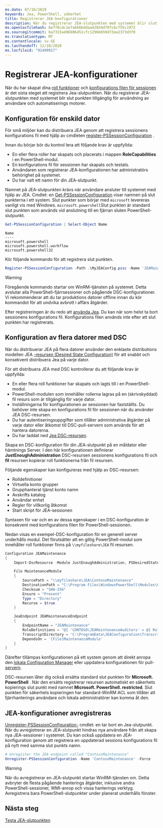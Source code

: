 ```yaml
---
ms.date: 07/10/2019
keywords: Jea, PowerShell, säkerhet
title: Registrerar JEA-konfigurationer
description: När du registrerar JEA-slutpunkten med systemet blir slut punkten tillgänglig för användning av användare och automatiserings motorer.
ms.openlocfilehash: 6e7f8cdc1e7a666bddaa42034d70fcbcf55c1972
ms.sourcegitcommit: ba7315a496986451cfc1296b659d73ea2373d3f0
ms.translationtype: MT
ms.contentlocale: sv-SE
ms.lasthandoff: 12/10/2020
ms.locfileid: "92499917"
---
```

# <a name="registering-jea-configurations"></a>Registrerar JEA-konfigurationer

När du har skapat dina [roll funktioner](role-capabilities.md) och [konfigurations filen för sessionen](session-configurations.md) är det sista steget att registrera Jea-slutpunkten. När du registrerar JEA-slutpunkten med systemet blir slut punkten tillgänglig för användning av användare och automatiserings motorer.

## <a name="single-machine-configuration"></a>Konfiguration för enskild dator

För små miljöer kan du distribuera JEA genom att registrera sessionens konfigurations fil med hjälp av cmdleten [register-PSSessionConfiguration](/powershell/module/microsoft.powershell.core/register-pssessionconfiguration) .

Innan du börjar bör du kontrol lera att följande krav är uppfyllda:

- En eller flera roller har skapats och placerats i mappen **RoleCapabilities** i en PowerShell-modul.
- En konfigurations fil för sessionen har skapats och testats.
- Användaren som registrerar JEA-konfigurationen har administratörs behörighet på systemet.
- Du har valt ett namn för din JEA-slutpunkt.

Namnet på JEA-slutpunkten krävs när användare ansluter till systemet med hjälp av JEA. Cmdlet: en [Get-PSSessionConfiguration](/powershell/module/microsoft.powershell.core/get-pssessionconfiguration) visar namnen på slut punkterna i ett system. Slut punkter som börjar med `microsoft` levereras vanligt vis med Windows. `microsoft.powershell`Slut punkten är standard slut punkten som används vid anslutning till en fjärran sluten PowerShell-slutpunkt.

```powershell
Get-PSSessionConfiguration | Select-Object Name
```

```Output
Name
----
microsoft.powershell
microsoft.powershell.workflow
microsoft.powershell32
```

Kör följande kommando för att registrera slut punkten.

```powershell
Register-PSSessionConfiguration -Path .\MyJEAConfig.pssc -Name 'JEAMaintenance' -Force
```

> [!WARNING]
> Föregående kommando startar om WinRM-tjänsten på systemet. Detta avslutar alla PowerShell-fjärrsessioner och pågående DSC-konfigurationer. Vi rekommenderar att du tar produktions datorer offline innan du kör kommandot för att undvika avbrott i affärs åtgärder.

Efter registreringen är du redo att [använda Jea](using-jea.md). Du kan när som helst ta bort sessionens konfigurations fil. Konfigurations filen används inte efter att slut punkten har registrerats.

## <a name="multi-machine-configuration-with-dsc"></a>Konfiguration av flera datorer med DSC

När du distribuerar JEA på flera datorer använder den enklaste distributions modellen JEA [-resursen (Desired State Configuration)](../../../dsc/overview/overview.md) för att snabbt och konsekvent distribuera Jea på varje dator.

För att distribuera JEA med DSC kontrollerar du att följande krav är uppfyllda:

- En eller flera roll funktioner har skapats och lagts till i en PowerShell-modul.
- PowerShell-modulen som innehåller rollerna lagras på en (skrivskyddad) fil resurs som är tillgänglig för varje dator.
- Inställningarna för konfigurationen av sessionen har fastställts. Du behöver inte skapa en konfigurations fil för sessionen när du använder JEA DSC-resursen.
- Du har autentiseringsuppgifter som tillåter administrativa åtgärder på varje dator eller åtkomst till DSC-pull-servern som används för att hantera datorerna.
- Du har laddat ned [Jea DSC-resursen](https://github.com/powershell/JEA/tree/master/DSC%20Resource).

Skapa en DSC-konfiguration för din JEA-slutpunkt på en måldator eller hämtnings Server. I den här konfigurationen definierar **JustEnoughAdministration** DSC-resursen sessionens konfigurations fil och **fil** resursen kopierar roll funktionerna från fil resursen.

Följande egenskaper kan konfigureras med hjälp av DSC-resursen:

- Rolldefinitioner
- Virtuella konto grupper
- Grupphanterat tjänst konto namn
- Avskrifts katalog
- Användar enhet
- Regler för villkorlig åtkomst
- Start skript för JEA-sessionen

Syntaxen för var och en av dessa egenskaper i en DSC-konfiguration är konsekvent med konfigurations filen för PowerShell-sessionen.

Nedan visas en exempel-DSC-konfiguration för en generell server underhålls modul. Det förutsätter att en giltig PowerShell-modul som innehåller roll funktioner finns på `\\myfileshare\JEA` fil resursen.

```powershell
Configuration JEAMaintenance
{
    Import-DscResource -Module JustEnoughAdministration, PSDesiredStateConfiguration

    File MaintenanceModule
    {
        SourcePath = "\\myfileshare\JEA\ContosoMaintenance"
        DestinationPath = "C:\Program Files\WindowsPowerShell\Modules\ContosoMaintenance"
        Checksum = "SHA-256"
        Ensure = "Present"
        Type = "Directory"
        Recurse = $true
    }

    JeaEndpoint JEAMaintenanceEndpoint
    {
        EndpointName = "JEAMaintenance"
        RoleDefinitions = "@{ 'CONTOSO\JEAMaintenanceAuditors' = @{ RoleCapabilities = 'GeneralServerMaintenance-Audit' }; 'CONTOSO\JEAMaintenanceAdmins' = @{ RoleCapabilities = 'GeneralServerMaintenance-Audit', 'GeneralServerMaintenance-Admin' } }"
        TranscriptDirectory = 'C:\ProgramData\JEAConfiguration\Transcripts'
        DependsOn = '[File]MaintenanceModule'
    }
}
```

Därefter tillämpas konfigurationen på ett system genom att direkt anropa den [lokala Configuration Manager](/powershell/scripting/dsc/managing-nodes/metaConfig) eller uppdatera konfigurationen för pull- [servern](/powershell/scripting/dsc/pull-server/pullServer).

DSC-resursen låter dig också ersätta standard slut punkten för **Microsoft. PowerShell** . När den ersätts registrerar resursen automatiskt en säkerhets kopierings slut punkt med namnet **Microsoft. PowerShell. restricted**. Slut punkten för säkerhets kopieringen har standard-WinRM ACL som tillåter att fjärrhanterings användare och lokala administratörer kan komma åt den.

## <a name="unregistering-jea-configurations"></a>JEA-konfigurationer avregistreras

[Unregister-PSSessionConfiguration-](/powershell/module/microsoft.powershell.core/Unregister-PSSessionConfiguration) cmdlet: en tar bort en Jea-slutpunkt. När du avregistrerar en JEA-slutpunkt hindras nya användare från att skapa nya JEA-sessioner i systemet. Du kan också uppdatera en JEA-konfiguration genom att registrera en uppdaterad sessions konfigurations fil på nytt med samma slut punkts namn.

```powershell
# Unregister the JEA endpoint called "ContosoMaintenance"
Unregister-PSSessionConfiguration -Name 'ContosoMaintenance' -Force
```

> [!WARNING]
> När du avregistrerar en JEA-slutpunkt startar WinRM-tjänsten om. Detta avbryter de flesta pågående hanterings åtgärder, inklusive andra PowerShell-sessioner, WMI-anrop och vissa hanterings verktyg. Avregistrera bara PowerShell-slutpunkter under planerat underhålls fönster.

## <a name="next-steps"></a>Nästa steg

[Testa JEA-slutpunkten](using-jea.md)
